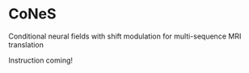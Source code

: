 # CoNeS
Conditional neural fields with shift modulation for multi-sequence MRI translation

Instruction coming!
